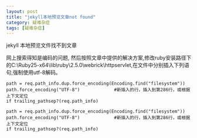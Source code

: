```yaml
---
layout: post
title: "jekyll本地预览文章not found"
category: 疑难杂症
tags: [疑难杂症]
---
```


jekyll 本地预览文件找不到文章

网上搜索得知是编码的问题, 然后按照文章中提供的解决方案,修改ruby安装路径下的C:\Ruby25-x64\lib\ruby\2.5.0\webrick\httpservlet,在文件中分别插入下列语句,强制使用utf-8解码。

```
path = req.path_info.dup.force_encoding(Encoding.find("filesystem"))
path.force_encoding("UTF-8")             #新插入的行，插入到第286行，或根据上下文定位
if trailing_pathsep?(req.path_info)
```

```
path = req.path_info.dup.force_encoding(Encoding.find("filesystem"))
path.force_encoding("UTF-8")             #新插入的行，插入到第286行，或根据上下文定位
if trailing_pathsep?(req.path_info)
```

